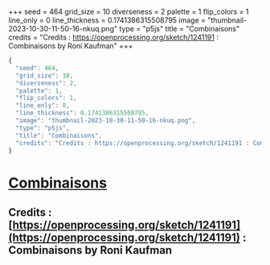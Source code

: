 +++
seed = 464
grid_size = 10
diverseness = 2
palette = 1
flip_colors = 1
line_only = 0
line_thickness = 0.1741386315508795
image = "thumbnail-2023-10-30-11-50-16-nkuq.png"
type = "p5js"
title = "Combinaisons"
credits = "Credits : https://openprocessing.org/sketch/1241191 : Combinaisons by Roni Kaufman"
+++




~~~javascript
{
  "seed": 464,
  "grid_size": 10,
  "diverseness": 2,
  "palette": 1,
  "flip_colors": 1,
  "line_only": 0,
  "line_thickness": 0.1741386315508795,
  "image": "thumbnail-2023-10-30-11-50-16-nkuq.png",
  "type": "p5js",
  "title": "Combinaisons",
  "credits": "Credits : https://openprocessing.org/sketch/1241191 : Combinaisons by Roni Kaufman"
}
~~~



# [Combinaisons](https://openprocessing.org/sketch/2066485)

## Credits : [https://openprocessing.org/sketch/1241191](https://openprocessing.org/sketch/1241191) : Combinaisons by Roni Kaufman 

